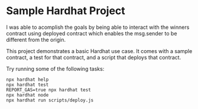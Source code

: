 # Sample Hardhat Project
I was able to acomplish the goals by being able to interact with the winners contract using deployed contract which enables the msg.sender to be different from the origin.

This project demonstrates a basic Hardhat use case. It comes with a sample contract, a test for that contract, and a script that deploys that contract.

Try running some of the following tasks:

```shell
npx hardhat help
npx hardhat test
REPORT_GAS=true npx hardhat test
npx hardhat node
npx hardhat run scripts/deploy.js
```
